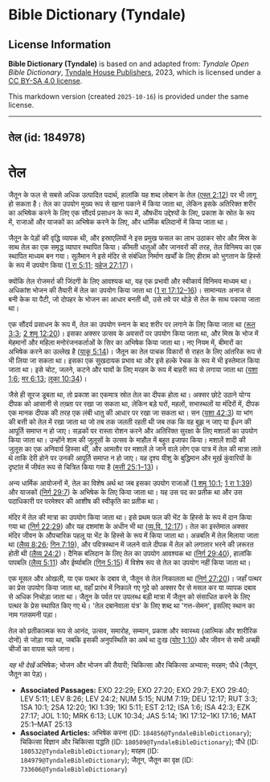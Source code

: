 # Bible Dictionary (Tyndale)

## License Information

**Bible Dictionary (Tyndale)** is based on and adapted from: _Tyndale Open Bible Dictionary_, [Tyndale House Publishers](https://tyndaleopenresources.com/), 2023, which is licensed under a [CC BY-SA 4.0 license](https://creativecommons.org/licenses/by-sa/4.0/legalcode.en).

This markdown version (created `2025-10-16`) is provided under the same license.



--------------------------------

## तेल (id: 184978)

तेल
===

जैतून के फल से सबसे अधिक उत्पादित पदार्थ, हालांकि यह शब्द लोबान के तेल ([एस्त 2:12](https://ref.ly/Esth2:12)) पर भी लागू हो सकता है। तेल का उपयोग मुख्य रूप से खाना पकाने में किया जाता था, लेकिन इसके अतिरिक्त शरीर का अभिषेक करने के लिए एक सौंदर्य प्रसाधन के रूप में, औषधीय उद्देश्यों के लिए, प्रकाश के स्रोत के रूप में, राजाओं और याजकों का अभिषेक करने के लिए, और धार्मिक बलिदानों में किया जाता था।

जैतून के पेड़ों की वृद्धि व्यापक थी, और इस्राएलियों ने इस प्रमुख फसल का लाभ उठाकर सोर और मिस्र के साथ तेल का एक समृद्ध व्यापार स्थापित किया। कीमती धातुओं और जानवरों की तरह, तेल विनिमय का एक स्थापित माध्यम बन गया। सुलैमान ने इसे मंदिर से संबंधित निर्माण खर्चों के लिए हीराम को भुगतान के हिस्से के रूप में उपयोग किया ([1 रा 5:11](https://ref.ly/1Kgs5:11); [यहेज 27:17](https://ref.ly/Ezek27:17))।

क्योंकि तेल रोजमर्रा की जिंदगी के लिए आवश्यक था, यह एक प्रभावी और स्वीकार्य विनिमय माध्यम था। अधिकांश भोजन की तैयारी में तेल का उपयोग किया जाता था ([1 रा 17:12–16](https://ref.ly/1Kgs17:12-1Kgs17:16))। सामान्यतः अनाज से बनी केक या पैटी, जो दोपहर के भोजन का आधार बनती थी, उसे तवे पर थोड़े से तेल के साथ पकाया जाता था।

एक सौंदर्य प्रसाधन के रूप में, तेल का उपयोग स्नान के बाद शरीर पर लगाने के लिए किया जाता था ([रूत 3:3](https://ref.ly/Ruth3:3); [2 शमू 12:20](https://ref.ly/2Sam12:20))। इसका अक्सर उत्सव के अवसरों पर उपयोग किया जाता था, और मिस्र के भोज में मेहमानों और महिला मनोरंजनकर्ताओं के सिर का अभिषेक किया जाता था। नए नियम में, बीमारों का अभिषेक करने का उल्लेख है ([याकू 5:14](https://ref.ly/Jas5:14))। जैतून का तेल पाचक विकारों से राहत के लिए आंतरिक रूप से भी लिया जा सकता था। इसका एक सुखदायक प्रभाव था और इसे हल्के रेचक के रूप में भी इस्तेमाल किया जाता था। इसे चोट, जलने, कटने और घावों के लिए मरहम के रूप में बाहरी रूप से लगाया जाता था ([यशा 1:6](https://ref.ly/Isa1:6); [मर 6:13](https://ref.ly/Mark6:13); [लूका 10:34](https://ref.ly/Luke10:34))।

जैसे ही सूरज डूबता था, तो प्रकाश का एकमात्र स्रोत तेल का दीपक होता था। अक्सर छोटे उठाने योग्य दीपक को आसानी से तख़्ता पर रखा जा सकता था, लेकिन बड़े घरों, महलों, सभास्थलों या मंदिरों में, दीपक एक मानक दीपक की तरह एक लंबी धातु की आधार पर रखा जा सकता था। सन ([यशा 42:3](https://ref.ly/Isa42:3)) या भांग की बत्ती को तेल में रखा जाता था जो तब तक जलती रहती थी जब तक कि वह बुझ न जाए या ईंधन की आपूर्ति समाप्त न हो जाए। सड़कों पर रास्ता रोशन करने और अतिरिक्त सुरक्षा के लिए मशालों का उपयोग किया जाता था। उन्होंने शाम की जुलूसों के उत्सव के माहौल में बहुत इजाफा किया। मशालें शादी की जुलूस का एक अनिवार्य हिस्सा थीं, और आमतौर पर मशालें ले जाने वाले लोग एक पात्र में तेल की मात्रा लाते थे ताकि देरी होने पर उनकी आपूर्ति समाप्त न हो जाए। यह दृश्य यीशु के बुद्धिमान और मूर्ख कुंवारियों के दृष्टांत में जीवंत रूप से चित्रित किया गया है ([मत्ती 25:1–13](https://ref.ly/Matt25:1-Matt25:13))।

अन्य धार्मिक आयोजनों में, तेल का विशेष अर्थ था जब इसका उपयोग राजाओं ([1 शमू 10:1](https://ref.ly/1Sam10:1); [1 रा 1:39](https://ref.ly/1Kgs1:39)) और याजकों ([निर्ग 29:7](https://ref.ly/Exod29:7)) के अभिषेक के लिए किया जाता था। यह उस पद का प्रतीक था और उस पदाधिकारी पर परमेश्वर की आशीष की स्वीकृति का प्रतीक था।

मंदिर में तेल की मात्रा का उपयोग किया जाता था। इसे प्रथम फल की भेंट के हिस्से के रूप में दान किया गया था ([निर्ग 22:29](https://ref.ly/Exod22:29)) और यह दशमांश के अधीन भी था ([व्य.वि. 12:17](https://ref.ly/Deut12:17))। तेल का इस्तेमाल अक्सर मंदिर जीवन के औपचारिक पहलू या भेंट के हिस्से के रूप में किया जाता था। अन्नबलि में तेल मिलाया जाता था ([लैव्य 8:26](https://ref.ly/Lev8:26); [गिन 7:19](https://ref.ly/Num7:19)), और पवित्रस्थान में जलने वाले दीपक में तेल को लगातार भरने की ज़रूरत होती थी ([लैव्य 24:2](https://ref.ly/Lev24:2))। दैनिक बलिदान के लिए तेल का उपयोग आवश्यक था ([निर्ग 29:40](https://ref.ly/Exod29:40)), हालांकि पापबलि ([लैव्य 5:11](https://ref.ly/Lev5:11)) और ईर्ष्याबलि ([गिन 5:15](https://ref.ly/Num5:15)) में विशेष रूप से तेल का उपयोग नहीं किया जाता था।

एक मूसल और ओखली, या एक पत्थर के दबाव से, जैतून से तेल निकालता था ([निर्ग 27:20](https://ref.ly/Exod27:20))। जहाँ पत्थर का प्रेस उपयोग किया जाता था, वहाँ प्रारंभ में निकाले गए गूदे को अक्सर पैर से मसल कर या व्यापक दबाव से अधिक निचोड़ा जाता था। जैतून के पर्वत पर उपलब्ध बड़ी मात्रा में जैतून को संसाधित करने के लिए पत्थर के प्रेस स्थापित किए गए थे। 'तेल दबानेवाला यंत्र' के लिए शब्द था 'गत्त\-सेमन', इसलिए स्थान का नाम गतसमनी पड़ा।

तेल को प्रतीकात्मक रूप से आनंद, उत्सव, समारोह, सम्मान, प्रकाश और स्वास्थ्य (आत्मिक और शारीरिक दोनों) से जोड़ा गया था, जबकि इसकी अनुपस्थिति का अर्थ था दुःख ([योए 1:10](https://ref.ly/Joel1:10)) और जीवन से सभी अच्छी चीजों का वापस चले जाना।

*यह भी देखें* अभिषेक; भोजन और भोजन की तैयारी; चिकित्सा और चिकित्सा अभ्यास; मरहम; पौधे (जैतून, जैतून का पेड़)।

* **Associated Passages:** EXO 22:29; EXO 27:20; EXO 29:7; EXO 29:40; LEV 5:11; LEV 8:26; LEV 24:2; NUM 5:15; NUM 7:19; DEU 12:17; RUT 3:3; 1SA 10:1; 2SA 12:20; 1KI 1:39; 1KI 5:11; EST 2:12; ISA 1:6; ISA 42:3; EZK 27:17; JOL 1:10; MRK 6:13; LUK 10:34; JAS 5:14; 1KI 17:12–1KI 17:16; MAT 25:1–MAT 25:13
* **Associated Articles:** अभिषेक करना (ID: `184856@TyndaleBibleDictionary`); चिकित्सा विज्ञान और चिकित्सा पद्धति (ID: `180509@TyndaleBibleDictionary`); पौधे (ID: `180532@TyndaleBibleDictionary`); मरहम (ID: `184979@TyndaleBibleDictionary`); जैतून, जैतून का वृक्ष (ID: `733606@TyndaleBibleDictionary`)


